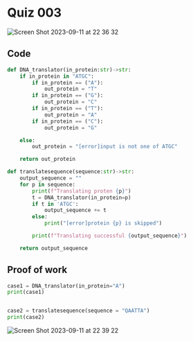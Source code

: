 # Quiz 003
<img width="max" alt="Screen Shot 2023-09-11 at 22 36 32" src="https://github.com/hasmhib/unit1-2024/assets/142870448/a09e5f22-e66c-43f6-94a8-bd00aa01f543">

## Code

```py
def DNA_translator(in_protein:str)->str:
    if in_protein in "ATGC":
        if in_protein == ("A"):
            out_protein = "T"
        if in_protein == ("G"):
            out_protein = "C"
        if in_protein == ("T"):
            out_protein = "A"
        if in_protein == ("C"):
            out_protein = "G"

    else:
        out_protein = "[error]input is not one of ATGC"

    return out_protein

def translatesequence(sequence:str)->str:
    output_sequence = ""
    for p in sequence:
        print(f"Translating proten {p}")
        t = DNA_translator(in_protein=p)
        if t in 'ATGC':
            output_sequence += t
        else:
            print("[error]protein {p} is skipped")

        print(f"Translating successful {output_sequence}")

    return output_sequence
```

## Proof of work

```py
case1 = DNA_translator(in_protein="A")
print(case1)


case2 = translatesequence(sequence = "QAATTA")
print(case2)
```

<img width="max" alt="Screen Shot 2023-09-11 at 22 39 22" src="https://github.com/hasmhib/unit1-2024/assets/142870448/b36cdc52-de3c-4b98-966e-c91a73c5356e">
